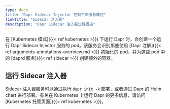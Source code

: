 ```yaml
---
type: docs
title: "Dapr Sidecar Injector 控制平面服务概述"
linkTitle: "Sidecar 注入器"
description: "Dapr Sidecar 注入器过程概述"
---
```


在 [Kubernetes 模式]({{< ref kubernetes >}}) 下运行 Dapr 时，会创建一个运行 Dapr Sidecar Injector 服务的 pod。该服务会识别那些使用 [Dapr 注解]({{< ref arguments-annotations-overview.md >}}) 初始化的 pod，并为这些 pod 中的 [daprd 服务]({{< ref sidecar >}}) 创建额外的容器。

## 运行 Sidecar 注入器

Sidecar 注入器服务可以通过执行 `dapr init -k` 部署，或者通过 Dapr 的 Helm chart 进行部署。有关在 Kubernetes 上运行 Dapr 的更多信息，请访问 [Kubernetes 托管页面]({{< ref kubernetes >}})。
`